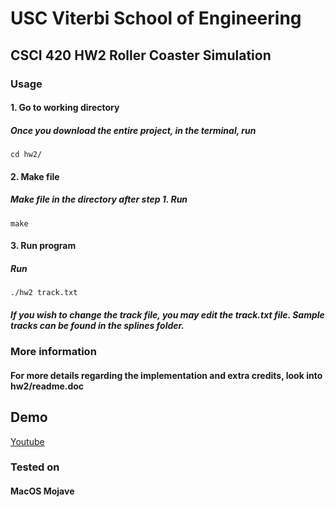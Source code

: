 # USC Viterbi School of Engineering
## CSCI 420 HW2 Roller Coaster Simulation

### Usage
#### 1. Go to working directory
##### Once you download the entire project, in the terminal, run
```
cd hw2/
```
#### 2. Make file
##### Make file in the directory after step 1. Run
```
make
```
#### 3. Run program
##### Run
```
./hw2 track.txt
```
##### If you wish to change the track file, you may edit the track.txt file. Sample tracks can be found in the splines folder.

### More information
#### For more details regarding the implementation and extra credits, look into hw2/readme.doc

## Demo
[Youtube](https://youtu.be/Z0fKamqaH3w)

### Tested on
#### MacOS Mojave

